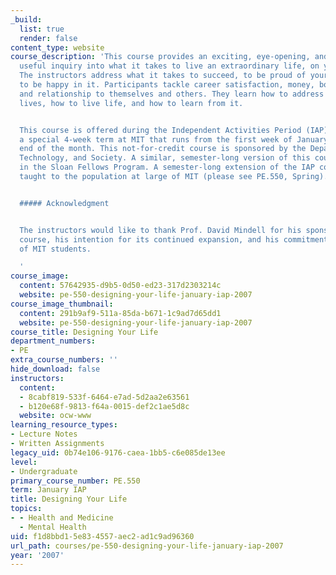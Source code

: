 ```yaml
---
_build:
  list: true
  render: false
content_type: website
course_description: 'This course provides an exciting, eye-opening, and thoroughly
  useful inquiry into what it takes to live an extraordinary life, on your own terms.
  The instructors address what it takes to succeed, to be proud of your life, and
  to be happy in it. Participants tackle career satisfaction, money, body, vices,
  and relationship to themselves and others. They learn how to address issues in their
  lives, how to live life, and how to learn from it.


  This course is offered during the Independent Activities Period (IAP), which is
  a special 4-week term at MIT that runs from the first week of January until the
  end of the month. This not-for-credit course is sponsored by the Department of Science,
  Technology, and Society. A similar, semester-long version of this course is taught
  in the Sloan Fellows Program. A semester-long extension of the IAP course is also
  taught to the population at large of MIT (please see PE.550, Spring).


  ##### Acknowledgment


  The instructors would like to thank Prof. David Mindell for his sponsorship of this
  course, his intention for its continued expansion, and his commitment to the well-being
  of MIT students.

  '
course_image:
  content: 57642935-d9b5-0d50-ed23-317d2303214c
  website: pe-550-designing-your-life-january-iap-2007
course_image_thumbnail:
  content: 291b9af9-511a-85da-b671-1c9ad7d65dd1
  website: pe-550-designing-your-life-january-iap-2007
course_title: Designing Your Life
department_numbers:
- PE
extra_course_numbers: ''
hide_download: false
instructors:
  content:
  - 8cabf819-533f-6464-e7ad-5d2aa2e63561
  - b120e68f-9813-f64a-0015-def2c1ae5d8c
  website: ocw-www
learning_resource_types:
- Lecture Notes
- Written Assignments
legacy_uid: 0b74e106-9176-caea-1bb5-c6e085de13ee
level:
- Undergraduate
primary_course_number: PE.550
term: January IAP
title: Designing Your Life
topics:
- - Health and Medicine
  - Mental Health
uid: f1d8bbd1-5e83-4557-aec2-ad1c9ad96360
url_path: courses/pe-550-designing-your-life-january-iap-2007
year: '2007'
---
```

